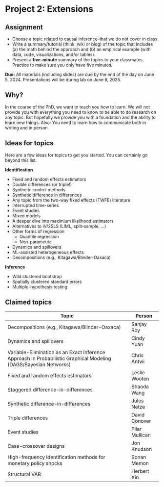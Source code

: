 # Project 2: Extensions

## Assignment

- Choose a topic related to causal inference–that we do not cover in class.
- Write a summary/tutorial (think: wiki or blog) of the topic that includes (a) the math behind the approach and (b) an empirical example (with data, code, visualizations, and/or tables).
- Present a **five-minute** summary of the topics to your classmates. Practice to make sure you only have five minutes.

**Due:** All materials (including slides) are due by the end of the day on June 5, 2024. Presentations will be during lab on June 6, 2025.

## Why?

In the course of the PhD, we want to teach you how to learn. We will not provide you with everything you need to know to be able to do research on any topic. But hopefully we provide you with a foundation and the ability to learn new things. Also: You need to learn how to communicate both in writing and in person. 

## Ideas for topics

Here are a few ideas for topics to get you started. You can certainly go beyond this list.

**Identification**

- Fixed and random effects estimators
- Double differences (or triple!)
- Synthetic control methods
- Synthetic difference in differences
- Any topic from the two-way fixed effects (TWFE) literature
- Interrupted time-series
- Event studies
- Mixed models
- A deeper dive into maximium likelihood estimators
- Alternatives to IV/2SLS (LIML, split-sample, ...)
- Other forms of regression
  - Quantile regression
  - Non-parametric
- Dynamics and spillovers
- ML-assisted heterogeneous effects
- Decompositions (e.g., Kitagawa/Blinder-Oaxaca)

**Inference**

- Wild clustered bootstrap
- Spatially clustered standard errors
- Multiple-hypothesis testing

## Claimed topics

| Topic | Person |
|-------|--------|
| Decompositions (e.g., Kitagawa/Blinder-Oaxaca) | Sanjay Roy |
| Dynamics and spillovers | Cindy Yuan |
| Variable-Elimination as an Exact Inference Approach in Probabilistic Graphical Modeling (DAGS/Bayesian Networks) | Chris Antwi |
| Fixed and random effects estimators | Leslie Wooten |
| Staggered difference-in-differences | Shaoda Wang |
| Synthetic difference-in-differences | Jules Netze |
| Triple differences | David Conover |
| Event studies | Pilar Mullican |
| Case-crossover designs | Jon Knudson |
| High-frequency identification methods for monetary policy shocks | Sonan Memon |
| Structural VAR | Herbert Xin |
